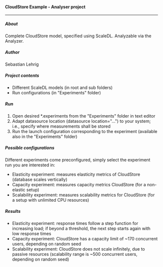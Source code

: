 #### CloudStore Example - Analyser project
-------

##### About
Complete CloudStore model, specified using ScaleDL. Analyzable via the Analyzer.

##### Author
Sebastian Lehrig

##### Project contents
- Different ScaleDL models (in root and sub folders)
- Run configurations (in "Experiments" folder)

##### Run
1. Open desired *.experiments from the "Experiments" folder in text editor
2. Adapt datasource location (datasource location="...") to your system; i.e., specify where measurements shall be stored
3. Run the launch configuration corresponding to the experiment (available also in the "Experiments" folder)

##### Possible configurations 
Different experiments come preconfigured, simply select the experiment run you are interested in:
- Elasticity experiment: measures elasticity metrics of CloudStore (database scales vertically)
- Capacity experiment: measures capacity metrics CloudStore (for a non-elastic setup)
- Scalability experiment: measures scalability metrics for CloudStore (for a setup with unlimited CPU resources)

##### Results
- Elasticity experiment: response times follow a step function for increasing load; if beyond a threshold, the next step starts again with low response times
- Capacity experiment: CloudStore has a capacity limit of ~170 concurrent users, depending on random seed
- Scalability experiment: CloudStore does not scale infinitely, due to passive resources (scalability range is ~500 concurrent users, depending on random seed)





